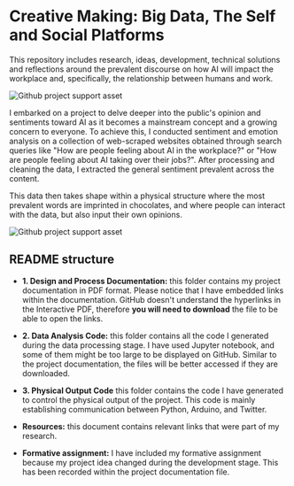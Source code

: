 # Creative Making: Big Data, The Self and Social Platforms

This repository includes research, ideas, development, technical solutions and reflections around the prevalent discourse on how AI will impact the workplace and, specifically, the relationship between humans and work.

![Github project support asset](https://git.arts.ac.uk/17518357/Big-Data_y2/blob/main/Resources/main_banner.png)

I embarked on a project to delve deeper into the public's opinion and sentiments toward AI as it becomes a mainstream concept and a growing concern to everyone. To achieve this, I conducted sentiment and emotion analysis on a collection of web-scraped websites obtained through search queries like "How are people feeling about AI in the workplace?" or "How are people feeling about AI taking over their jobs?". After processing and cleaning the data, I extracted the general sentiment prevalent across the content.

This data then takes shape within a physical structure where the most prevalent words are imprinted in chocolates, and where people can interact with the data, but also input their own opinions.

![Github project support asset](https://git.arts.ac.uk/17518357/Big-Data_y2/blob/main/Resources/secondary_banner.png)

## README structure
- **1. Design and Process Documentation:** this folder contains my project documentation in PDF format. Please notice that I have embedded links within the documentation. GitHub doesn't understand the hyperlinks in the Interactive PDF, therefore **you will need to download** the file to be able to open the links.

- **2. Data Analysis Code:** this folder contains all the code I generated during the data processing stage. I have used Jupyter notebook, and some of them might be too large to be displayed on GitHub. Similar to the project documentation, the files will be better accessed if they are downloaded.
- **3. Physical Output Code** this folder contains the code I have generated to control the physical output of the project. This code is mainly establishing communication between Python, Arduino, and Twitter.
- **Resources:** this document contains relevant links that were part of my research.
- **Formative assignment:** I have included my formative assignment because my project idea changed during the development stage. This has been recorded within the project documentation file.
